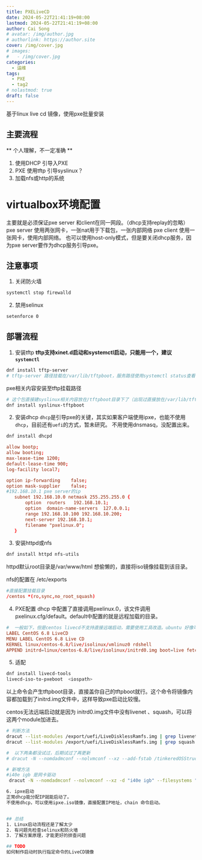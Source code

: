 ```yaml
---
title: PXELiveCD
date: 2024-05-22T21:41:19+08:00
lastmod: 2024-05-22T21:41:19+08:00
author: Cai Song
# avatar: /img/author.jpg
# authorlink: https://author.site
cover: /img/cover.jpg
# images:
#   - /img/cover.jpg
categories:
  - 运维
tags:
  - PXE
  - tag2
# nolastmod: true
draft: false
---
```


基于linux live cd 镜像，使用pxe批量安装

## 主要流程
** 个人理解，不一定准确 **
1. 使用DHCP 引导入PXE
2. PXE 使用tftp 引导syslinux？
3. 加载nfs或http的系统

# virtualbox环境配置
主要就是必须保证pxe server 和client在同一网段。（dhcp支持replay的忽略）
pxe server 使用两张网卡，一张nat用于下载包，一张内部网络
pxe client 使用一张网卡，使用内部网络。
也可以使用host-only模式，但是要关闭dhcp服务，因为pxe server要作为dhcp服务引导pxe。

## 注意事项  
1. 关闭防火墙  
```bash
systemctl stop firewalld
```

2. 禁用selinux
```bash
setenforce 0
```

## 部署流程
1. 安装tftp
**tftp支持xinet.d启动和systemctl启动，只能用一个，建议`systemctl`**  
```bash
dnf install tftp-server
# tftp-server 路径挂载在/var/lib/tftpboot，服务路径使用systemctl status查看
```

pxe相关内容安装至tftp挂载路径
```bash
# 这个包直接建syslinux相关内容放在/tftpboot目录下了（出现过直接放在/var/lib/tftpboot的，自己查看下。最终都要拷贝到自己的挂载路径。）
dnf install syslinux-tftpboot
```

2. 安装dhcp
`dhcp`是引导pxe的关键，其实如果客户端使用ipxe，也能不使用`dhcp`，目前还有`uefi`的方式，暂未研究。
不用使用dnsmasq，没配置出来。
```bash
dnf install dhcpd
```

```conf
allow bootp;
allow booting;
max-lease-time 1200;
default-lease-time 900;
log-facility local7;

option ip-forwarding    false;
option mask-supplier    false;
#192.168.10.1 pxe server的ip
   subnet 192.168.10.0 netmask 255.255.255.0 {
       option  routers   192.168.10.1;
       option  domain-name-servers  127.0.0.1;
       range 192.168.10.100 192.168.10.200;
       next-server 192.168.10.1;
       filename "pxelinux.0";
   }
```

3. 安装httpd或nfs
```bash
dnf install httpd nfs-utils
```
httpd默认root目录是/var/www/html
想偷懒的，直接将iso镜像挂载到该目录。

nfs的配置在 /etc/exports
```conf
#直接配置挂载目录
/centos *(ro,sync,no_root_squash)
```

4. PXE配置
dhcp 中配置了直接调用pxelinux.0，该文件调用pxelinux.cfg/default。default中配置的就是远程加载的目录。
```conf
#  一般如下，但是centos livecd不支持直接远端启动，需要使用工具改造。ubuntu 好像可以。
LABEL CentOS 6.8 LiveCD
MENU LABEL CentOS 6.8 Live CD
KERNEL linux/centos-6.8/live/isolinux/vmlinuz0 rdshell
APPEND initrd=linux/centos-6.8/live/isolinux/initrd0.img boot=live fetch=tftp://192.168.1.1/linux/centos-6.8/live/LiveOS/squashfs.img root=/dev/ram0 ramdisk_size=10000000 ip=dhcp
```

5. 适配
```bash
dnf install livecd-tools
livecd-iso-to-pxeboot  <iospath>
```

以上命令会产生tftpboot目录，直接盖你自己的tftpboot就行。这个命令将镜像内容都加载到了initrd.img文件中，这样导致pxe启动比较慢。

centos无法远端启动就是因为 initrd0.img文件中没有livenet 、squash，可以将这两个module加进去。
```bash
# 判断方法
dracut --list-modules /export/uefi/LiveDisklessRamfs.img | grep livenet
dracut --list-modules /export/uefi/LiveDisklessRamfs.img | grep squash

#  以下两条都没试过，后期试过了再更新
# dracut -N --nomdadmconf --nolvmconf --xz --add-fstab /tinkeredOSStructure/etc/fstab --tmpdir /mytmpspace --logfile /mytempspace/MakeInitRamfs.log --force-add "nfs network base dmsquash-live livenet kernel-modules uefi-lib rootfs-block" /mytmpspace/LiveDisklessRamfs.img 3.10.0-327.36.3.el7.x86_64

# 新增方法
#i40e igb 是网卡驱动
 dracut -N --nomdadmconf --nolvmconf --xz -d "i40e igb" --filesystems "ext4" --force-add "nfs network base dnsquash-live livenet kernel-modules uefi-lib rootfs-block" initrd0.img

6. ipxe启动
正常dhcp能分配IP就能启动了。
不使用dhcp，可以使用ipxe.iso镜像，直接配置IP地址，chain 命令启动。


## 总结
1. Linux启动流程还是了解太少
2. 有问题先检查selinux和防火墙
3. 了解方案原理，才能更好的排查问题

## TODO
如何制作启动时执行指定命令的LiveCD镜像
